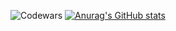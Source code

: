 ![Codewars](https://github.r2v.ch/codewars?user=Dacops)
[![Anurag's GitHub stats](https://github-readme-stats.vercel.app/api?username=Dacops&theme=dark)](https://github.com/anuraghazra/github-readme-stats)
